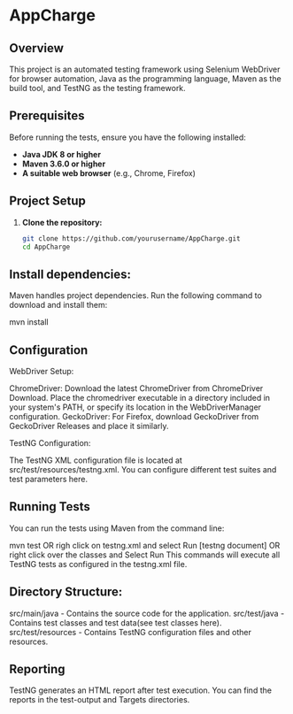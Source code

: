 # AppCharge


## Overview

This project is an automated testing framework using Selenium WebDriver for browser automation, Java as the programming language, Maven as the build tool, and TestNG as the testing framework.

## Prerequisites

Before running the tests, ensure you have the following installed:

- **Java JDK 8 or higher**
- **Maven 3.6.0 or higher**
- **A suitable web browser** (e.g., Chrome, Firefox)

## Project Setup

1. **Clone the repository:**

   ```bash
   git clone https://github.com/yourusername/AppCharge.git
   cd AppCharge
   

## Install dependencies:

Maven handles project dependencies. Run the following command to download and install them:


mvn install


## Configuration

WebDriver Setup:

ChromeDriver: Download the latest ChromeDriver from ChromeDriver Download. Place the chromedriver executable in a directory included in your system's PATH, or specify its location in the WebDriverManager configuration.
GeckoDriver: For Firefox, download GeckoDriver from GeckoDriver Releases and place it similarly.

TestNG Configuration:

The TestNG XML configuration file is located at src/test/resources/testng.xml. You can configure different test suites and test parameters here.

## Running Tests
You can run the tests using Maven from the command line:


mvn test OR righ click on testng.xml and select Run [testng document] OR right click over the classes and Select Run
This commands will execute all TestNG tests as configured in the testng.xml file.

## Directory Structure:

src/main/java - Contains the source code for the application.
src/test/java - Contains test classes and test data(see test classes here).
src/test/resources - Contains TestNG configuration files and other resources.

## Reporting
TestNG generates an HTML report after test execution. You can find the reports in the test-output and Targets directories. 

